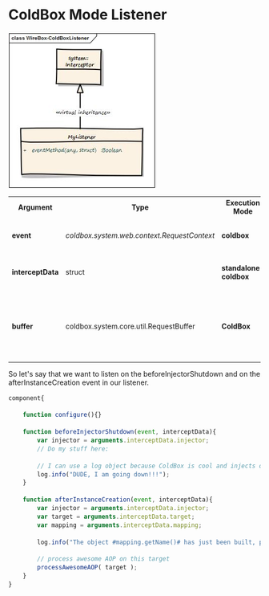 # ColdBox Mode Listener

<img src="../images/coldBoxListener.jpg">

<table class="tablelisting" cellpadding="5">
<tbody><tr>
<th><b>Argument</b> </th>
<th><b>Type</b> </th>
<th><b>Execution Mode</b> </th>
<th><b>Description</b> </th></tr>
<tr>
<td><b>event</b> </td>
<td><i>coldbox.system.web.context.RequestContext</i> </td>
<td><b>coldbox</b> </td>
<td>The request context of the running request</td></tr>
<tr>
<td><b>interceptData</b> </td>
<td>struct </td>
<td><b>standalone-coldbox</b> </td>
<td>The data structure passed in the event </td></tr>
<tr>
<td><b>buffer</b> </td>
<td>coldbox.system.core.util.RequestBuffer </td>
<td><b>ColdBox</b> </td>
<td>A request buffer object for producing elegant content in ColdBox applications </td></tr>
</tbody></table>

So let's say that we want to listen on the beforeInjectorShutdown and on the afterInstanceCreation event in our listener.

```javascript
component{

	function configure(){}

	function beforeInjectorShutdown(event, interceptData){
		var injector = arguments.interceptData.injector;
		// Do my stuff here:

		// I can use a log object because ColdBox is cool and injects one for me already.
		log.info("DUDE, I am going down!!!");
	}

	function afterInstanceCreation(event, interceptData){
		var injector = arguments.interceptData.injector;
		var target = arguments.interceptData.target;
		var mapping = arguments.interceptData.mapping;

		log.info("The object #mapping.getName()# has just been built, performing my awesome AOP processing on it.");

		// process awesome AOP on this target
		processAwesomeAOP( target );
	}
}
```
